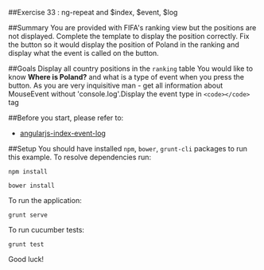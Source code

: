 ##Exercise 33 : ng-repeat and $index, $event, $log

##Summary
You are provided with FIFA's ranking view but the positions are not displayed. Complete the template to display the position correctly. 
Fix the button so it would display the position of Poland in the ranking and display what the event is called on the button.   

##Goals
Display all country positions in the `ranking` table 
You would like to know **Where is Poland?** and what is a type of event when you press the button. 
As you are very inquisitive man - get all information about MouseEvent without 'console.log'.Display the event type in `<code></code>` tag

##Before you start, please refer to:
* [angularjs-index-event-log](https://egghead.io/lessons/angularjs-index-event-log)


##Setup
 You should have installed `npm`, `bower`, `grunt-cli`  packages to run this example. To resolve dependencies run:

```
npm install
```

```
bower install
```

To run the application:

```
grunt serve
```

To run cucumber tests:

```
grunt test
```

Good luck!
